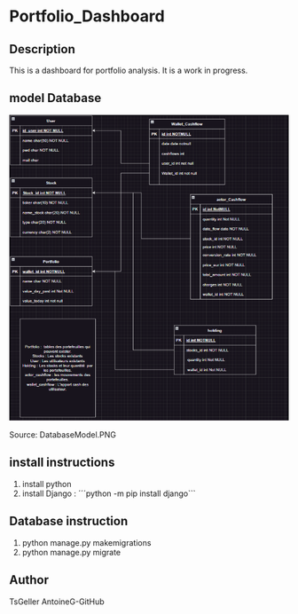 # Portfolio_Dashboard
## Description
This is a dashboard for portfolio analysis. It is a work in progress.
## model Database
![Alt text](DatabaseModel.PNG?raw=true "DatabaseModel")

Source: DatabaseModel.PNG
## install instructions
1. install python 
2. install Django : ´´´python -m pip install django```
## Database instruction 
1. python manage.py makemigrations
2. python manage.py migrate
## Author
TsGeller AntoineG-GitHub